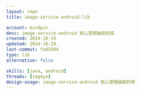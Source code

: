 ```yaml
---
layout: repo
title: image-service-android-lib

account: mindpin
desc: image-service-android 核心逻辑抽取的库
created: 2014-10-19
updated: 2014-10-29
last-commit: fad2b9d
type: lib
alternative: false

skills: [java, android]
threads: [img4ye]
design-usage: image-service-android 核心逻辑抽取的库
---
```

